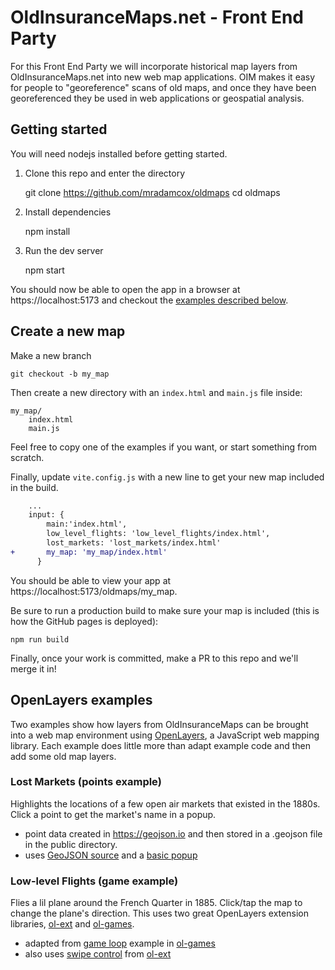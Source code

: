# OldInsuranceMaps.net - Front End Party

For this Front End Party we will incorporate historical map layers from OldInsuranceMaps.net into new web map applications. OIM makes it easy for people to "georeference" scans of old maps, and once they have been georeferenced they be used in web applications or geospatial analysis.

## Getting started

You will need nodejs installed before getting started.

1. Clone this repo and enter the directory

    git clone https://github.com/mradamcox/oldmaps
    cd oldmaps

2. Install dependencies

    npm install

3. Run the dev server

    npm start

You should now be able to open the app in a browser at https://localhost:5173 and checkout the [examples described below](#openlayers-examples).

## Create a new map

Make a new branch

    git checkout -b my_map

Then create a new directory with an `index.html` and `main.js` file inside:

```
my_map/
    index.html
    main.js
```

Feel free to copy one of the examples if you want, or start something from scratch.

Finally, update `vite.config.js` with a new line to get your new map included in the build.

```diff
    ...
    input: {
        main:'index.html',
        low_level_flights: 'low_level_flights/index.html',
        lost_markets: 'lost_markets/index.html'
+       my_map: 'my_map/index.html'
      }
```

You should be able to view your app at https://localhost:5173/oldmaps/my_map.

Be sure to run a production build to make sure your map is included (this is how the GitHub pages is deployed):

    npm run build

Finally, once your work is committed, make a PR to this repo and we'll merge it in!

## OpenLayers examples

Two examples show how layers from OldInsuranceMaps can be brought into a web map environment using <a href="https://openlayers.org">OpenLayers</a>, a JavaScript web mapping library. Each example does little more than adapt example code and then add some old map layers.

### Lost Markets (points example)

Highlights the locations of a few open air markets that existed in the 1880s. Click a point to get the market's name in a popup.

- point data created in https://geojson.io and then stored in a .geojson file in the public directory.
- uses [GeoJSON source](https://openlayers.org/en/latest/examples/geojson.html) and a [basic popup](https://openlayers.org/en/latest/examples/popup.html)

### Low-level Flights (game example)

Flies a lil plane around the French Quarter in 1885. Click/tap the map to change the plane's direction. This uses two great OpenLayers extension libraries, [ol-ext](https://viglino.github.io/ol-ext/examples/control/map.control.swipe.html) and [ol-games](https://viglino.github.io/ol-games).

- adapted from [game loop](https://viglino.github.io/ol-games/examples/map.gameloop.html) example in [ol-games](https://viglino.github.io/ol-games)
- also uses [swipe control](https://viglino.github.io/ol-ext/examples/control/map.control.swipe.html) from [ol-ext](https://viglino.github.io/ol-ext/examples/control/map.control.swipe.html)